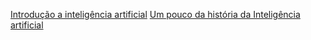 [Introdução a inteligência artificial](https://www.youtube.com/watch?v=y7oOLTQ4miQ)
[Um pouco da história da Inteligência artificial](https://www.youtube.com/watch?v=TOYvuJVA0rs)